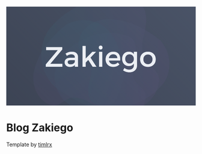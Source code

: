 ![tailwind-nextjs-banner](/public/static/images/twitter-card.png)

# Blog Zakiego

Template by [timlrx](https://github.com/timlrx/tailwind-nextjs-starter-blog)
